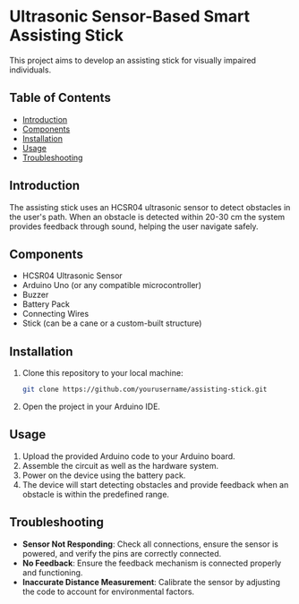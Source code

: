 # Ultrasonic Sensor-Based Smart Assisting Stick

This project aims to develop an assisting stick for visually impaired individuals.

## Table of Contents
- [Introduction](#introduction)
- [Components](#components)
- [Installation](#installation)
- [Usage](#usage)
- [Troubleshooting](#troubleshooting)


## Introduction
The assisting stick uses an HCSR04 ultrasonic sensor to detect obstacles in the user's path. When an obstacle is detected within 20-30 cm the system provides feedback through sound, helping the user navigate safely.

## Components
- HCSR04 Ultrasonic Sensor
- Arduino Uno (or any compatible microcontroller)
- Buzzer
- Battery Pack
- Connecting Wires
- Stick (can be a cane or a custom-built structure)



## Installation
1. Clone this repository to your local machine:
    ```sh
    git clone https://github.com/yourusername/assisting-stick.git
    ```
2. Open the project in your Arduino IDE.


## Usage
1. Upload the provided Arduino code to your Arduino board.
2. Assemble the circuit as well as the hardware system.
3. Power on the device using the battery pack.
4. The device will start detecting obstacles and provide feedback when an obstacle is within the predefined range.

## Troubleshooting
- **Sensor Not Responding**: Check all connections, ensure the sensor is powered, and verify the pins are correctly connected.
- **No Feedback**: Ensure the feedback mechanism is connected properly and functioning.
- **Inaccurate Distance Measurement**: Calibrate the sensor by adjusting the code to account for environmental factors.





